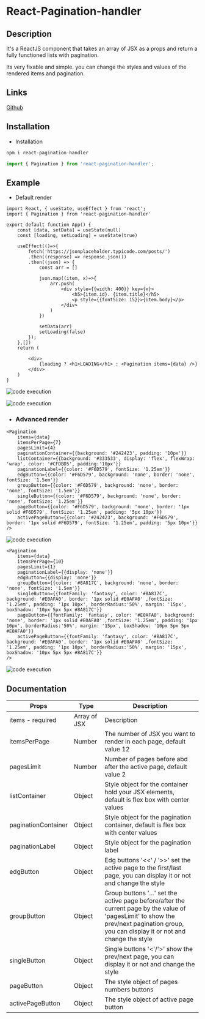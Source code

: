 # React-Pagination-handler

## Description

It's a ReactJS component that takes an array of JSX as a props and return a fully functioned lists with pagination.

Its very fixable and simple. you can change the styles and values of the rendered items and pagination.

## Links

[Github](https://github.com/AlaaDeif/react-pagination-handler)

## Installation

- Installation

```js
npm i react-pagination-handler
```

```js
import { Pagination } from 'react-pagination-handler';
```

## Example

- Default render

```JSX
import React, { useState, useEffect } from 'react';
import { Pagination } from 'react-pagination-handler'

export default function App() {
    const [data, setData] = useState(null)
    const [loading, setLoading] = useState(true)

    useEffect(()=>{
        fetch('https://jsonplaceholder.typicode.com/posts/')
        .then((response) => response.json())
        .then((json) => {
            const arr = []

            json.map((item, x)=>{
                arr.push(
                    <div style={{width: 400}} key={x}>
                        <h5>{item.id}. {item.title}</h5>
                        <p style={{fontSize: 15}}>{item.body}</p>
                    </div>
                )
            })

            setData(arr)
            setLoading(false)
        });
    },[])
    return (

        <div>
            {loading ? <h1>LOADING</h1> : <Pagination items={data} />}
        </div>
    )
}
```

![code execution](https://res.cloudinary.com/alaadeif/image/upload/v1615248258/react-pagination-handler/Default_1_ct8hfo.png)

![code execution](https://res.cloudinary.com/alaadeif/image/upload/v1615248258/react-pagination-handler/default_2_mdnnxg.png)

- ### Advanced render

```JSX
<Pagination
    items={data}
    itemsPerPage={7}
    pagesLimit={4}
    paginationContainer={{background: '#242423', padding: '10px'}}
    listContainer={{background: '#333533', display: 'flex', flexWrap: 'wrap', color: '#CFDBD5', padding:'10px'}}
    paginationLabel={{color: '#F6D579', fontSize: '1.25em'}}
    edgButton={{color: '#F6D579', background: 'none', border: 'none', fontSize: '1.5em'}}
    groupButton={{color: '#F6D579', background: 'none', border: 'none', fontSize: '1.5em'}}
    singleButton={{color: '#F6D579', background: 'none', border: 'none', fontSize: '1.25em'}}
    pageButton={{color: '#F6D579', background: 'none', border: '1px solid #F6D579', fontSize: '1.25em', padding: '5px 10px'}}
    activePageButton={{color: '#242423', background: '#F6D579', border: '1px solid #F6D579', fontSize: '1.25em', padding: '5px 10px'}}
/>
```

![code execution](https://res.cloudinary.com/alaadeif/image/upload/v1615251667/react-pagination-handler/Exaple_1_bcimku.png)

```JSX
<Pagination
    items={data}
    itemsPerPage={10}
    pagesLimit={1}
    paginationLabel={{display: 'none'}}
    edgButton={{display: 'none'}}
    groupButton={{color: '#8A817C', background: 'none', border: 'none', fontSize: '1.5em'}}
    singleButton={{fontFamily: 'fantasy', color: '#8A817C', background: '#E0AFA0', border: '1px solid #E0AFA0' ,fontSize: '1.25em', padding: '1px 10px', borderRadius:'50%', margin: '15px', boxShadow: '10px 5px 5px #8A817C'}}
    pageButton={{fontFamily: 'fantasy', color: '#E0AFA0', background: 'none', border: '1px solid #E0AFA0' ,fontSize: '1.25em', padding: '1px 10px', borderRadius:'50%', margin: '15px', boxShadow: '10px 5px 5px #E0AFA0'}}
    activePageButton={{fontFamily: 'fantasy', color: '#8A817C', background: '#E0AFA0', border: '1px solid #E0AFA0' ,fontSize: '1.25em', padding: '1px 10px', borderRadius:'50%', margin: '15px', boxShadow: '10px 5px 5px #8A817C'}}
/>
```

![code execution](https://res.cloudinary.com/alaadeif/image/upload/v1615254275/react-pagination-handler/Exaple_2_cudapi.png)

## Documentation

| Props               | Type         | Description                                                                                                                                                                               |
| ------------------- | ------------ | ----------------------------------------------------------------------------------------------------------------------------------------------------------------------------------------- |
| items - required    | Array of JSX | Description                                                                                                                                                                               |
| itemsPerPage        | Number       | The number of JSX you want to render in each page, default value 12                                                                                                                       |
| pagesLimit          | Number       | Number of pages before abd after the active page, default value 2                                                                                                                         |
| listContainer       | Object       | Style object for the container hold your JSX elements, default is flex box with center values                                                                                             |
| paginationContainer | Object       | Style object for the pagination container, default is flex box with center values                                                                                                         |
| paginationLabel     | Object       | Style object for the pagination label                                                                                                                                                     |
| edgButton           | Object       | Edg buttons '<<' / '>>' set the active page to the first/last page, you can display it or not and change the style                                                                        |
| groupButton         | Object       | Group buttons '...' set the active page before/after the current page by the value of 'pagesLimit' to show the prev/next pagination group, you can display it or not and change the style |
| singleButton        | Object       | Single buttons '<'/'>' show the prev/next page, you can display it or not and change the style                                                                                            |
| pageButton          | Object       | The style object of pages numbers buttons                                                                                                                                                 |
| activePageButton    | Object       | The style object of active page button                                                                                                                                                    |
